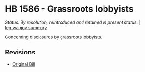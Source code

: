 # HB 1586 - Grassroots lobbyists
*Status: By resolution, reintroduced and retained in present status.* | [leg.wa.gov summary](https://app.leg.wa.gov/billsummary?BillNumber=1586&Year=2021)

Concerning disclosures by grassroots lobbyists.

## Revisions
* [Original Bill](1/)